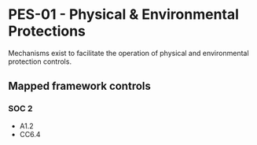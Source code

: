 # PES-01 - Physical & Environmental Protections
Mechanisms exist to facilitate the operation of physical and environmental protection controls. 
## Mapped framework controls
### SOC 2
- A1.2
- CC6.4